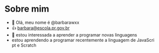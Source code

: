 # Sobre mim

- 👋 Olá, meu nome é @barbarawxx
- 👍 barbara@escola.pr.gov.br
- 🌱 estou interessada a aprender a programar novas linguagens 
- estou aprendendo a programar recentemente a linguagem de JavaScri
pt e Scratch

<!---
barbarawxx/barbarawxx is a ✨ special ✨ repository because its `README.md` (this file) appears on your GitHub profile.
You can click the Preview link to take a look at your changes.
--->
